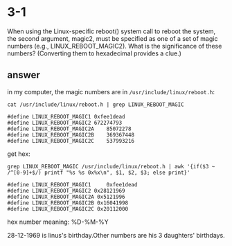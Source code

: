 # 3-1
When using the Linux-specific reboot() system call to reboot the system, the second argument, magic2, must be specified as one of a set of magic numbers (e.g., LINUX_REBOOT_MAGIC2). What is the significance of these numbers? (Converting them to hexadecimal provides a clue.)

## answer
in my computer, the magic numbers are in `/usr/include/linux/reboot.h`:
```
cat /usr/include/linux/reboot.h | grep LINUX_REBOOT_MAGIC 
```

```
#define	LINUX_REBOOT_MAGIC1	0xfee1dead
#define	LINUX_REBOOT_MAGIC2	672274793
#define	LINUX_REBOOT_MAGIC2A	85072278
#define	LINUX_REBOOT_MAGIC2B	369367448
#define	LINUX_REBOOT_MAGIC2C	537993216
```

get hex:
```
grep LINUX_REBOOT_MAGIC /usr/include/linux/reboot.h | awk '{if($3 ~ /^[0-9]+$/) printf "%s %s 0x%x\n", $1, $2, $3; else print}'
```

```
#define LINUX_REBOOT_MAGIC1     0xfee1dead
#define LINUX_REBOOT_MAGIC2 0x28121969
#define LINUX_REBOOT_MAGIC2A 0x5121996
#define LINUX_REBOOT_MAGIC2B 0x16041998
#define LINUX_REBOOT_MAGIC2C 0x20112000
```

hex number meaning: %D-%M-%Y

28-12-1969 is linus's birthday.Other numbers are his 3 daughters' birthdays.


